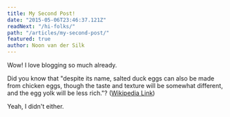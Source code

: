 ```yaml
---
title: My Second Post!
date: "2015-05-06T23:46:37.121Z"
readNext: "/hi-folks/"
path: "/articles/my-second-post/"
featured: true
author: Noon van der Silk
---
```


Wow! I love blogging so much already.

Did you know that "despite its name, salted duck eggs can also be made from chicken eggs, though the taste and texture will be somewhat different, and the egg yolk will be less rich."? ([Wikipedia Link](http://en.wikipedia.org/wiki/Salted_duck_egg))

Yeah, I didn't either.
